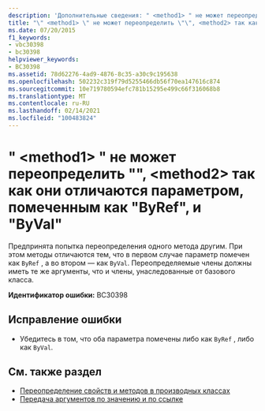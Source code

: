 ```yaml
---
description: 'Дополнительные сведения: " <method1> " не может переопределить "", <method2> так как они отличаются параметром, помеченным как "ByRef", и "ByVal"'
title: "\" <method1> \" не может переопределить \"\", <method2> так как они отличаются параметром, помеченным как \"ByRef\", и \"ByVal\""
ms.date: 07/20/2015
f1_keywords:
- vbc30398
- bc30398
helpviewer_keywords:
- BC30398
ms.assetid: 78d62276-4ad9-4876-8c35-a30c9c195638
ms.openlocfilehash: 502232c319f79d5255466db56f70ea147616c874
ms.sourcegitcommit: 10e719780594efc781b15295e499c66f316068b8
ms.translationtype: MT
ms.contentlocale: ru-RU
ms.lasthandoff: 02/14/2021
ms.locfileid: "100483824"
---
```

# <a name="method1-cannot-override-method2-because-they-differ-by-a-parameter-that-is-marked-as-byref-versus-byval"></a>" \<method1> " не может переопределить "", \<method2> так как они отличаются параметром, помеченным как "ByRef", и "ByVal"

Предпринята попытка переопределения одного метода другим. При этом методы отличаются тем, что в первом случае параметр помечен как `ByRef` , а во втором — как `ByVal`. Переопределяемые члены должны иметь те же аргументы, что и члены, унаследованные от базового класса.  
  
 **Идентификатор ошибки:** BC30398  
  
## <a name="to-correct-this-error"></a>Исправление ошибки  
  
- Убедитесь в том, что оба параметра помечены либо как `ByRef` , либо как `ByVal`.  
  
## <a name="see-also"></a>См. также раздел

- [Переопределение свойств и методов в производных классах](../programming-guide/language-features/objects-and-classes/inheritance-basics.md#overriding-properties-and-methods-in-derived-classes)
- [Передача аргументов по значению и по ссылке](../programming-guide/language-features/procedures/passing-arguments-by-value-and-by-reference.md)
